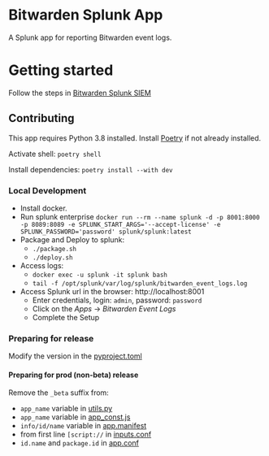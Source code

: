 # Bitwarden Splunk App

A Splunk app for reporting Bitwarden event logs.

# Getting started

Follow the steps in [Bitwarden Splunk SIEM][Bitwarden Splunk SIEM]

## Contributing

This app requires Python 3.8 installed.
Install [Poetry][poetry] if not already installed.

Activate shell: `poetry shell`

Install dependencies: `poetry install --with dev`

### Local Development

- Install docker.
- Run splunk enterprise
  `docker run --rm --name splunk -d -p 8001:8000 -p 8089:8089 -e SPLUNK_START_ARGS='--accept-license' -e SPLUNK_PASSWORD='password' splunk/splunk:latest`
- Package and Deploy to splunk:
  - `./package.sh`
  - `./deploy.sh`
- Access logs:
  - `docker exec -u splunk -it splunk bash`
  - `tail -f /opt/splunk/var/log/splunk/bitwarden_event_logs.log`
- Access Splunk url in the browser: http://localhost:8001
  - Enter credentials, login: `admin`, password: `password`
  - Click on the *Apps* -> *Bitwarden Event Logs*
  - Complete the Setup

### Preparing for release

Modify the version in the [pyproject.toml](pyproject.toml)

#### Preparing for prod (non-beta) release
Remove the `_beta` suffix from:
- `app_name` variable in [utils.py](src%2Futils.py)
- `app_name` variable in [app_const.js](package%2Fappserver%2Fstatic%2Fjavascript%2Fapp_const.js)
- `info/id/name` variable in [app.manifest](package%2Fapp.manifest)
- from first line `[script://` in [inputs.conf](package%2Fdefault%2Finputs.conf)
- `id.name` and `package.id` in [app.conf](package%2Fdefault%2Fapp.conf)

[Bitwarden Splunk SIEM]:https://bitwarden.com/help/splunk-siem/

[poetry]:https://python-poetry.org/docs/#installation


